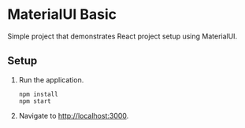 # MaterialUI Basic

Simple project that demonstrates React project setup using MaterialUI.

## Setup

1. Run the application.

   ```shell
   npm install
   npm start
   ```
   
1. Navigate to <http://localhost:3000>.
